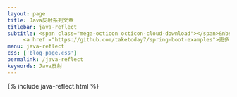 ```yaml
---
layout: page
title: Java反射系列文章
titlebar: java-reflect
subtitle: <span class="mega-octicon octicon-cloud-download"></span>&nbsp;&nbsp;
     <a href ="https://github.com/taketoday7/spring-boot-examples">更多Java反射精选教程，<font color="#EB9439">点我</font>查看！</a><br/>
menu: java-reflect
css: ['blog-page.css']
permalink: /java-reflect
keywords: Java反射
---
```


{% include java-reflect.html %}
